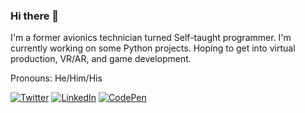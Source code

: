 ### Hi there 👋

I'm a former avionics technician turned Self-taught programmer.
I'm currently working on some Python projects. 
Hoping to get into virtual production, VR/AR, and game development.

Pronouns: He/Him/His

<!-- Social Buttons -->
[![Twitter](https://img.shields.io/static/v1?logo=twitter&logoColor=white&label=&message=@RobbieCleaves&color=1DA1F2&style=for-the-badge)](https://twitter.com/RobbieCleaves)
[![LinkedIn](https://img.shields.io/static/v1?logo=linkedin&logoColor=white&label=&message=Robert%20K%20Cleaves&color=0A66C2&style=for-the-badge)](https://www.linkedin.com/in/robbie-cleaves)
[![CodePen](https://img.shields.io/static/v1?logo=codepen&logoColor=white&label=&message=robertkcleaves&color=1e1f26&style=for-the-badge)](https://codepen.io/robertkcleaves)

<!--
[![Javascript procifiency]()]()
[![Python procifiency]()]()
[![C++ procifiency]()]()
-->

<!--
**RobertKCleaves/RobertKCleaves** is a ✨ _special_ ✨ repository because its `README.md` (this file) appears on your GitHub profile.

Here are some ideas to get you started:

- 🔭 I’m currently working on ...
- 🌱 I’m currently learning ...
- 👯 I’m looking to collaborate on ...
- 🤔 I’m looking for help with ...
- 💬 Ask me about ...
- 📫 How to reach me: ...
- 😄 Pronouns: ...
- ⚡ Fun fact: ...
-->
